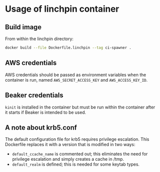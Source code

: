 # Usage of linchpin container


## Build image
From within the linchpin directory:

```bash
docker build --file Dockerfile.linchpin --tag ci-spawner .
```

## AWS credentials

AWS credentials should be passed as environment variables when the container is run, 
named `AWS_SECRET_ACCESS_KEY` and `AWS_ACCESS_KEY_ID`.

## Beaker credentials

`kinit` is installed in the container but must be run within the container after it starts if Beaker is
intended to be used.

## A note about krb5.conf
The default configuration file for krb5 requires privilege escalation. This Dockerfile replaces it with a version that
is modified in two ways:
- `default_ccache_name` is commented out; this eliminates the need for privilege escalation and simply creates a cache
in /tmp.
- `default_realm` is defined; this is needed for some keytab types.
